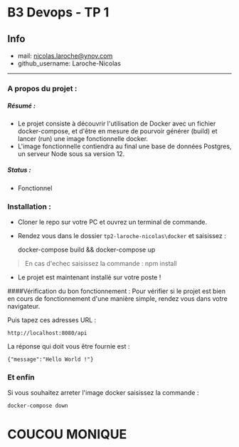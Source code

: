 # B3 Devops - TP 1
## Info
- mail: nicolas.laroche@ynov.com
- github​_username: Laroche-Nicolas

----


### A propos du projet : 

##### Résumé : 
- Le projet consiste à découvrir l'utilisation de Docker avec un fichier docker-compose, et d'être en mesure de pourvoir
 générer (build) et lancer (run) une image fonctionnelle docker.
- L'image fonctionnelle contiendra au final une base de données Postgres, un serveur Node sous sa version 12.

##### Status : 
- Fonctionnel
  


 
 ### Installation :


- Cloner le repo sur votre PC et ouvrez un terminal de commande.
- Rendez vous dans le dossier `tp2-laroche-nicolas\docker` et saisissez : 


    docker-compose build && docker-compose up
>En cas d'echec saisissez la commande : npm install

- Le projet est maintenant installé sur votre poste ! 



####Vérification du bon fonctionnement : 
Pour vérifier si le projet est bien en cours de fonctionnement d'une manière simple, rendez vous dans votre navigateur.

Puis tapez ces adresses URL : 


    http://localhost:8080/api
    
La réponse qui doit vous être fournie est : 


    {"message":"Hello World !"}


### Et enfin 

Si vous souhaitez arreter l'image docker saisissez la commande : 


    docker-compose down





# COUCOU MONIQUE
